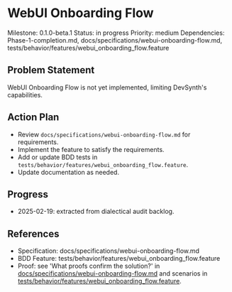 # WebUI Onboarding Flow
Milestone: 0.1.0-beta.1
Status: in progress
Priority: medium
Dependencies: Phase-1-completion.md, docs/specifications/webui-onboarding-flow.md, tests/behavior/features/webui_onboarding_flow.feature

## Problem Statement
WebUI Onboarding Flow is not yet implemented, limiting DevSynth's capabilities.


## Action Plan
- Review `docs/specifications/webui-onboarding-flow.md` for requirements.
- Implement the feature to satisfy the requirements.
- Add or update BDD tests in `tests/behavior/features/webui_onboarding_flow.feature`.
- Update documentation as needed.

## Progress
- 2025-02-19: extracted from dialectical audit backlog.

## References
- Specification: docs/specifications/webui-onboarding-flow.md
- BDD Feature: tests/behavior/features/webui_onboarding_flow.feature
- Proof: see 'What proofs confirm the solution?' in [docs/specifications/webui-onboarding-flow.md](../docs/specifications/webui-onboarding-flow.md) and scenarios in [tests/behavior/features/webui_onboarding_flow.feature](../tests/behavior/features/webui_onboarding_flow.feature).
